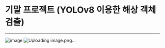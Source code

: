 # 기말 프로젝트 (YOLOv8 이용한 해상 객체 검출)
---
![image](https://github.com/hyam29/Projects/assets/112690912/20fedf55-890c-4477-a8a3-6798c7e24fab)
![Uploading image.png…]()
